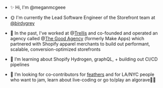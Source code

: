 
- ✨ Hi, I'm @meganmcgeee
- 🌞 I'm currently the Lead Software Engineer of the Storefront team at [@birdygrey](https://birdygrey.com/)

- 📜 In the past, I've worked at @[Trellis](https://trellis.co/) and co-founded and operated an agency called @[The Good Agency](https://thegoodagency.co/) (formerly Make Apps) which partnered with Shopify apparel merchants to build out performant, scalable, conversion-optimized storefronts
- 🌱 I’m learning about Shopify Hydrogen, graphQL, + building out CI/CD pipelines
- 🤔 I’m looking for co-contributors for [feathers](https://github.com/meganmcgeee/feathers) and for LA/NYC people who want to jam, learn about live-coding or go to/play an algorave🎵👯 
